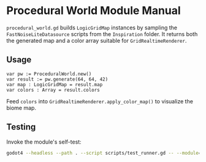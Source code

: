 # Procedural World Module Manual

`procedural_world.gd` builds `LogicGridMap` instances by sampling the
`FastNoiseLiteDatasource` scripts from the `Inspiration` folder.  It returns
both the generated map and a color array suitable for `GridRealtimeRenderer`.

## Usage

```gdscript
var pw := ProceduralWorld.new()
var result := pw.generate(64, 64, 42)
var map : LogicGridMap = result.map
var colors : Array = result.colors
```

Feed `colors` into `GridRealtimeRenderer.apply_color_map()` to visualize the
biome map.

## Testing

Invoke the module's self-test:

```bash
godot4 --headless --path . --script scripts/test_runner.gd -- --module=procedural_world
```
